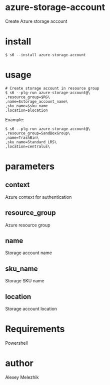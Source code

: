 # azure-storage-account

Create Azure storage account

# install

    $ s6 --install azure-storage-account

# usage

    # Create storage account in resource group
    $ s6 --plg-run azure-storage-account@\
    ,resource_group=$RG\
    ,name=$storage_account_name\
    ,sku_name=$sku_name
    ,location=$location

Example:


    $ s6 --plg-run azure-storage-account@\
    ,resource_group=SandBoxGroup\
    ,name=TrashBin\
    ,sku_name=Standard_LRS\
    ,location=centralus\

# parameters

## context

Azure context for authentication

## resource_group

Azure resource group

## name

Storage account name

## sku_name

Storage SKU name

## location

Storage account location

# Requirements

Powershell

# author

Alexey Melezhik


